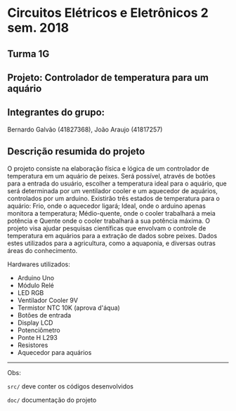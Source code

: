 # Circuitos Elétricos e Eletrônicos 2 sem. 2018

## Turma 1G
## Projeto: Controlador de temperatura para um aquário
## Integrantes do grupo:

Bernardo Galvão (41827368),
João Araujo (41817257)

## Descrição resumida do projeto

O projeto consiste na elaboração física e lógica de um controlador de temperatura em um aquário de peixes.
Será possível, através de botões para a entrada do usuário, escolher a temperatura ideal para o aquário, 
que será determinada por um ventilador cooler e um aquecedor de aquários, controlados por um arduino. 
Existirão três estados de temperatura para o aquário: Frio, onde o aquecedor ligará; Ideal, onde o arduino apenas
monitora a temperatura; Médio-quente, onde o cooler trabalhará a meia potência e Quente onde o cooler trabalhará a sua 
potência máxima. 
O projeto visa ajudar pesquisas científicas que envolvam o controle de temperatura em aquários para a extração de dados sobre peixes.
Dados estes utilizados para a agricultura, como a aquaponia, e diversas outras áreas do conhecimento. 

Hardwares utilizados:
- Arduino Uno
- Módulo Relé
- LED RGB
- Ventilador Cooler 9V
- Termistor NTC 10K (aprova d'áqua)
- Botões de entrada
- Display LCD
- Potenciômetro
- Ponte H L293
- Resistores
- Aquecedor para aquários

_______________________________________
Obs:

`src/` deve conter os códigos desenvolvidos

`doc/` documentação do projeto
